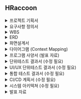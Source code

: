 ## HRaccoon

<details>
<summary>프로젝트 기획서</summary>
<div markdown="1">

[Notion link](https://iridescent-suit-99e.notion.site/10417178f25a46b897dba5413ed99462?pvs=4)

</div>
</details>

<details>
<summary>요구사항 정의서</summary>
<div markdown="1">

[요구사항 정의서 link](https://docs.google.com/spreadsheets/d/1PyX4EWiuSz4qTXAlm1Pf954udgMTVb1uU-Js72Z2eq0/edit#gid=1162915854)

![요구사항 정의서 사진](https://github.com/beyond-sw-camp/be05-fin-4team-HRaccoon/assets/118799810/4dd91d3a-3e30-4c35-bc06-2abb7a33c839)

</div>
</details>


<details>
<summary>WBS</summary>
<div markdown="1">

![WBS 사진](https://github.com/beyond-sw-camp/be05-fin-4team-HRaccoon/assets/114909535/d7088c44-a735-4b4a-be41-ff1f8829f2d6)

</div>
</details>

<details>
<summary>ERD</summary>
<div markdown="1">


![ERD 사진](https://github.com/beyond-sw-camp/be05-fin-4team-HRaccoon/assets/118799810/2402e21f-c119-4653-b9c8-988b5205b513)


</div>
</details>


<details>
<summary>화면설계서</summary>
<div markdown="1">

[Figma link](https://www.figma.com/design/bgjsXCvavxi6TVbBWfTv1C/HRacoon?node-id=0-1&t=yfuiV7uJmmAxTOi6-0)


![화면설계서 사진](https://github.com/beyond-sw-camp/be05-fin-4team-HRaccoon/assets/118799810/7f092d86-92f8-4ca0-b04b-d706fb12949e)


</div>
</details>

<details>
<summary>다이어그램 (Context Mapping)</summary>
<div markdown="1">

![다이어그램 Aggregate&Actor 사진](https://github.com/beyond-sw-camp/be05-fin-4team-HRaccoon/assets/118799810/11ee9493-3515-42ed-8b2e-f0ceee8ba275)
![다이어그램 Aggregate&Actor Flowchart 사진](https://github.com/beyond-sw-camp/be05-fin-4team-HRaccoon/assets/118799810/6f9163a6-35bc-4a87-b682-fd47750410a6)

</div>
</details>

<details>
<summary>프로그램 사양서 (발표 자료)</summary>
<div markdown="1">

![프로그램 사양서]()

</div>
</details>

<details>
<summary>단위테스트 결과서 (수정 필요)</summary>
<div markdown="1">

[단위테스트 결과서 ](https://docs.google.com/spreadsheets/d/1ygbGs2M_cQlwKpL4q6NIUGtBL-o7ZB14kv2fOpX-ZNs/edit?gid=0#gid=0)

![단위테스트 결과서]()

</div>
</details>

<details>
<summary>UI/UX 단위테스트 결과서 (수정 필요)</summary>
<div markdown="1">

[UI/UX 단위테스트 결과서 link](https://docs.google.com/spreadsheets/d/1VSQjJUEdlO6nBmaV-3m8dyQCPhs8Wfo7WfTZittchdA/edit?gid=1162915854#gid=1162915854)

![UI/UX 단위테스트 결과서](https://github.com/beyond-sw-camp/be05-fin-4team-HRaccoon/assets/118799810/2508e324-c6f5-4e12-a2ff-ab72043db4e5)

</div>
</details>

<details>
<summary>통합 테스트 결과서 (수정 필요)</summary>
<div markdown="1">

[통합 테스트 결과서 link](https://docs.google.com/spreadsheets/d/1jDuQLXc6TgxBfrJPu0kq9Wo06M3DKspCAIL8JtU_kNg/edit?gid=1162915854#gid=1162915854)

![통합 테스트 결과서]()

</div>
</details>

<details>
<summary>CI/CD 계획서 (수정 필요)</summary>
<div markdown="1">

![CI/CD 계획서]()

</div>
</details>

<details>
<summary>시스템 아키텍쳐 (수정 필요)</summary>
<div markdown="1">

![시스템 아키텍쳐 ](https://github.com/beyond-sw-camp/be05-fin-4team-HRaccoon/assets/114909535/de4ba76c-6bc4-4c14-b99b-1ff9d749ce86)

</div>
</details>

<details>
<summary>발표 자료</summary>
<div markdown="1">

[발표자료.pptx]()

</div>
</details>





